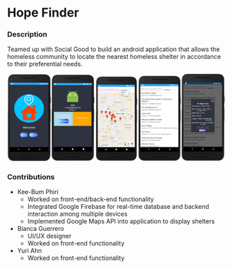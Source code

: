# Hope Finder
### Description
Teamed up with Social Good to build an android application that allows the homeless community to locate the nearest homeless shelter in accordance to their preferential needs. 

<img alt="Home Page/Login" src="imgs/ss01.png"  width="20%"  height="20%"><img alt="User Info" src="imgs/ss05.png"  width="20%"  height="20%"><img alt="Google Maps" src="imgs/ss04.png"  width="20%"  height="46%"><img alt="Shelter List" src="imgs/ss02.png"  width="20%"  height="20%"><img alt="Shelter List: Reserving Shelter" src="imgs/ss03.png"  width="20%"  height="20%">

### Contributions
* Kee-Bum Phiri
  * Worked on front-end/back-end functionality
  * Integrated Google Firebase for real-time database and backend interaction among multiple devices
  * Implemented Google Maps API into application to display shelters 
* Bianca Guerrero
  * UI/UX designer
  * Worked on front-end functionality
* Yuri Ahn
  * Worked on front-end functionality


